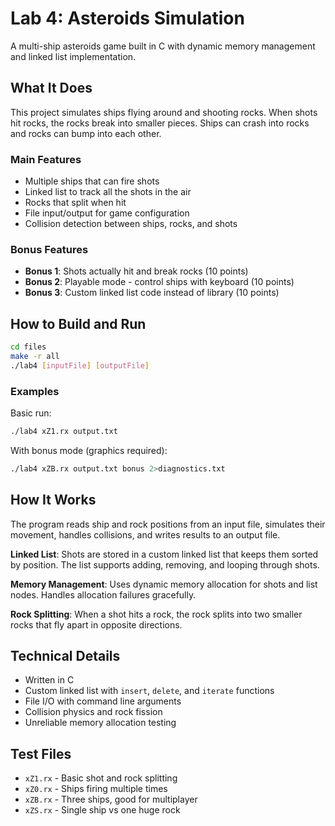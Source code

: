# Lab 4: Asteroids Simulation

A multi-ship asteroids game built in C with dynamic memory management and linked list implementation.

## What It Does

This project simulates ships flying around and shooting rocks. When shots hit rocks, the rocks break into smaller pieces. Ships can crash into rocks and rocks can bump into each other.

### Main Features
- Multiple ships that can fire shots
- Linked list to track all the shots in the air
- Rocks that split when hit
- File input/output for game configuration
- Collision detection between ships, rocks, and shots

### Bonus Features
- **Bonus 1**: Shots actually hit and break rocks (10 points)
- **Bonus 2**: Playable mode - control ships with keyboard (10 points)
- **Bonus 3**: Custom linked list code instead of library (10 points)

## How to Build and Run

```bash
cd files
make -r all
./lab4 [inputFile] [outputFile]
```

### Examples

Basic run:
```bash
./lab4 xZ1.rx output.txt
```

With bonus mode (graphics required):
```bash
./lab4 xZB.rx output.txt bonus 2>diagnostics.txt
```

## How It Works

The program reads ship and rock positions from an input file, simulates their movement, handles collisions, and writes results to an output file. 

**Linked List**: Shots are stored in a custom linked list that keeps them sorted by position. The list supports adding, removing, and looping through shots.

**Memory Management**: Uses dynamic memory allocation for shots and list nodes. Handles allocation failures gracefully.

**Rock Splitting**: When a shot hits a rock, the rock splits into two smaller rocks that fly apart in opposite directions.


## Technical Details

- Written in C
- Custom linked list with `insert`, `delete`, and `iterate` functions
- File I/O with command line arguments
- Collision physics and rock fission
- Unreliable memory allocation testing

## Test Files

- `xZ1.rx` - Basic shot and rock splitting
- `xZ0.rx` - Ships firing multiple times
- `xZB.rx` - Three ships, good for multiplayer
- `xZS.rx` - Single ship vs one huge rock
